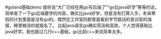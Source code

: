 #goland基础demo
  就听说“大厂已经在用go写后端了”“go比java好学”等等的话，简单查了一下go后端要学的内容，确实比java好学，但是没有打算入手。本来寒假的计划里面是没有go的。偶然在工作室的群里面看到字节跳动的青训营的海报，稀里糊涂的就报名了。
  比起java语言go确实简洁和高效，个人觉得基础比java好学。我也敲过几行c++基础，go比起c++来说简单太多。
